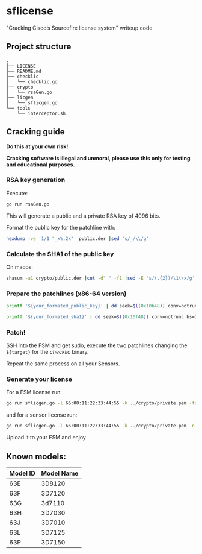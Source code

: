 # sflicense

"Cracking Cisco’s Sourcefire license system" writeup code

## Project structure

```
.
├── LICENSE
├── README.md
├── checklic
│   └── checklic.go
├── crypto
│   └── rsaGen.go
├── licgen
│   └── sflicgen.go
└── tools
    └── interceptor.sh
```

## Cracking guide

**Do this at your own risk!**

**Cracking software is illegal and unmoral, please use this only for testing and educational
purposes.**

### RSA key generation

Execute:

```bash
go run rsaGen.go
```

This will generate a public and a private RSA key of 4096 bits.

Format the public key for the patchline with:

```bash
hexdump -ve '1/1 "_x%.2x"' public.der |sed 's/_/\\/g'
```

### Calculate the SHA1 of the public key

On macos:

```bash
shasum -a1 crypto/public.der |cut -d" " -f1 |sed -E 's/(.{2})/\1\\x/g' |rev |cut -d"\\" -f2- |rev
```

### Prepare the patchlines (x86-64 version) 


```bash
printf '${your_formated_public_key}' | dd seek=$((0x10b48)) conv=notrunc bs=1 of=${target}

printf '${your_formated_sha1}' | dd seek=$((0x10f48)) conv=notrunc bs=1 of=${target}
```

### Patch!

SSH into the FSM and get sudo, execute the two patchlines changing the `${target}` for
the _checklic_ binary.

Repeat the same process on all your Sensors.

### Generate your license

For a FSM license run:

```bash
go run sflicgen.go -l 66:00:11:22:33:44:55 -k ../crypto/private.pem -fsm
```

and for a sensor license run:

```bash
go run sflicgen.go -l 66:00:11:22:33:44:55 -k ../crypto/private.pem -n 6 -mid 63E -mod 3D8120
```

Upload it to your FSM and enjoy


## Known models:

| Model ID | Model Name |
|----------|------------|
| 63E      | 3D8120     |
| 63F      | 3D7120     |
| 63G      | 3d7110     |
| 63H      | 3D7030     |
| 63J      | 3D7010     |
| 63L      | 3D7125     |
| 63P      | 3D7150     |


